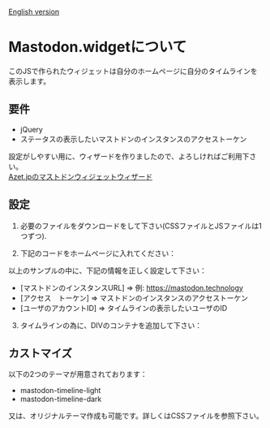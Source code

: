 [English version](README_en.md)

# Mastodon.widgetについて

このJSで作られたウィジェットは自分のホームページに自分のタイムラインを表示します。

## 要件

 - jQuery
 - ステータスの表示したいマストドンのインスタンスのアクセストーケン

設定がしやすい用に、ウィザードを作りましたので、よろしければご利用下さい。  
[Azet.jpのマストドンウィジェットウィザード](https://azet.jp/mastodon.wizard/wizard_jp.html)

## 設定

1) 必要のファイルをダウンロードをして下さい(CSSファイルとJSファイルは1つずつ).

2) 下記のコードをホームページに入れてください：


	<link rel="stylesheet" href="mastodon.widget.css">
	<script type="text/javascript" src="mastodon.widget.js"></script>
	<script>
		$(document).ready(function() {
			// jQUERY is required!
			var mapi = new MastodonApi({
				target_selector  : '#myTimeline'
				,instance_uri    : '[マストドンのインスタンスURL]'
				,access_token    : '[アクセス　トーケン]'
				,account_id      : '[ユーザのアカウントID]'
				// optional parameters
				//,toots_limit     : 5
			});
		});
	</script>

以上のサンプルの中に、下記の情報を正しく設定して下さい：

 - [マストドンのインスタンスURL] => 例: https://mastodon.technology
 - [アクセス　トーケン] => マストドンのインスタンスのアクセストーケン
 - [ユーザのアカウントID]   => タイムラインの表示したいユーザのID

3) タイムラインの為に、DIVのコンテナを追加して下さい：

    <div id="myTimeline" class="mastodon-timeline mastodon-timeline-dark"></div>

## カストマイズ

以下の2つのテーマが用意されております：

 - mastodon-timeline-light
 - mastodon-timeline-dark

又は、オリジナルテーマ作成も可能です。詳しくはCSSファイルを参照下さい。

